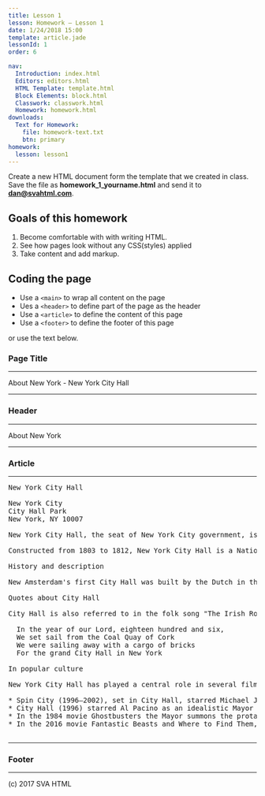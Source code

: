 ```yaml
---
title: Lesson 1
lesson: Homework – Lesson 1
date: 1/24/2018 15:00
template: article.jade
lessonId: 1
order: 6

nav:
  Introduction: index.html
  Editors: editors.html
  HTML Template: template.html
  Block Elements: block.html
  Classwork: classwork.html
  Homework: homework.html
downloads:
  Text for Homework:
    file: homework-text.txt
    btn: primary
homework:
  lesson: lesson1
---
```


Create a new HTML document form the template that we created in class. Save the file as **homework_1_yourname.html** and send it to **dan@svahtml.com**.

## Goals of this homework

1.  Become comfortable with with writing HTML.
2.  See how pages look without any CSS(styles) applied
3.  Take content and add markup.

## Coding the page

* Use a `<main>` to wrap all content on the page
* Ues a `<header>` to define part of the page as the header
* Use a `<article>` to define the content of this page
* Use a `<footer>` to define the footer of this page

or use the text below.

### Page Title

---

About New York - New York City Hall

---

### Header

---

About New York

---

### Article

---

<pre class="text-content">
New York City Hall

New York City
City Hall Park
New York, NY 10007

New York City Hall, the seat of New York City government, is located at the center of City Hall Park in the Civic Center area of Lower Manhattan, between Broadway, Park Row, and Chambers Street. The building is the oldest city hall in the United States that still houses its original governmental functions, such as the office of the Mayor of New York City and the chambers of the New York City Council. While the Mayor's Office is in the building, the staff of thirteen municipal agencies under mayoral control are located in the nearby Manhattan Municipal Building, one of the largest government buildings in the world.

Constructed from 1803 to 1812, New York City Hall is a National Historic Landmark and is listed on the National Register of Historic Places. Both its exterior (1966) and interior (1976) are designated New York City landmarks.

History and description

New Amsterdam's first City Hall was built by the Dutch in the 17th century near 73 Pearl Street. The city's second City Hall, built in 1700, stood on Wall and Nassau Streets. That building was renamed Federal Hall after New York became the first official capital of the United States after the Revolutionary War. Plans for building a new City Hall were discussed by the New York City Council as early as 1776, but the financial strains of the war delayed progress. The Council chose a site at the old Common at the northern limits of the City, now City Hall Park. City Hall was originally an area for the first almhouse in 1653. In 1736, there was a financed almhouse for those who were fit to work, for the unfit, and those that were like criminals but were paupers.

Quotes about City Hall

City Hall is also referred to in the folk song "The Irish Rover" as performed by The Clancy Brothers, The Pogues and The Dubliners:

  In the year of our Lord, eighteen hundred and six,
  We set sail from the Coal Quay of Cork
  We were sailing away with a cargo of bricks
  For the grand City Hall in New York

In popular culture

New York City Hall has played a central role in several films and television series.

* Spin City (1996–2002), set in City Hall, starred Michael J. Fox as a Deputy Mayor making efforts to stop the dim-witted Mayor from embarrassing himself in front of the media and voters.
* City Hall (1996) starred Al Pacino as an idealistic Mayor and John Cusack as his Deputy Mayor, who leads an investigation with unexpectedly far-reaching consequences into an accidental shooting.
* In the 1984 movie Ghostbusters the Mayor summons the protagonists to City Hall to discuss the impending end of the world.
* In the 2016 movie Fantastic Beasts and Where to Find Them, part of J. K. Rowling's Wizarding World, Senator Henry Shaw (played by Josh Cowdery) holds a fundraising dinner at City Hall for his re-election; this dinner is later disrupted by a magical force that attacks him while he is delivering a speech. St George's Hall, in Liverpool, stands-in for the City Hall in both interior and exterior scenes.

</pre>

---

### Footer

---

(c) 2017 SVA HTML
